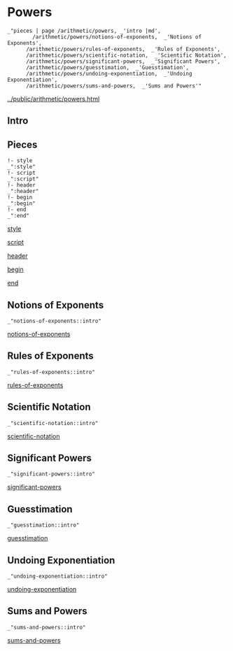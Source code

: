 # Powers

    _"pieces | page /arithmetic/powers, _'intro |md',
            /arithmetic/powers/notions-of-exponents,  _'Notions of Exponents',
          /arithmetic/powers/rules-of-exponents,  _'Rules of Exponents',
          /arithmetic/powers/scientific-notation,  _'Scientific Notation',
          /arithmetic/powers/significant-powers,  _'Significant Powers',
          /arithmetic/powers/guesstimation,  _'Guesstimation',
          /arithmetic/powers/undoing-exponentiation,  _'Undoing Exponentiation',
          /arithmetic/powers/sums-and-powers,  _'Sums and Powers'"

[../public/arithmetic/powers.html](# "save:")


## Intro

## Pieces

    !- style
    _":style"
    !- script
    _":script"
    !- header
    _":header"
    !- begin
    _":begin"
    !- end
    _":end"

[style]() 

[script]()

[header]()

[begin]()

[end]()

## Notions of Exponents

    _"notions-of-exponents::intro"


[notions-of-exponents](pages/arithmetic_powers_notions-of-exponents.md "load:")

## Rules of Exponents

    _"rules-of-exponents::intro"


[rules-of-exponents](pages/arithmetic_powers_rules-of-exponents.md "load:")

## Scientific Notation

    _"scientific-notation::intro"


[scientific-notation](pages/arithmetic_powers_scientific-notation.md "load:")

## Significant Powers

    _"significant-powers::intro"


[significant-powers](pages/arithmetic_powers_significant-powers.md "load:")

## Guesstimation

    _"guesstimation::intro"


[guesstimation](pages/arithmetic_powers_guesstimation.md "load:")

## Undoing Exponentiation

    _"undoing-exponentiation::intro"


[undoing-exponentiation](pages/arithmetic_powers_undoing-exponentiation.md "load:")

## Sums and Powers

    _"sums-and-powers::intro"


[sums-and-powers](pages/arithmetic_powers_sums-and-powers.md "load:")